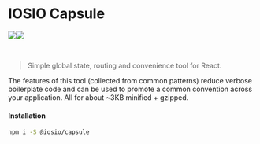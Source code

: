 # IOSIO Capsule
<img src="https://img.shields.io/circleci/project/github/iosio/capsule.svg?style=flat-square" /><img src="https://img.shields.io/npm/v/@iosio/capsule.svg?style=flat-square" />

<br/>

> Simple global state, routing and convenience tool for React.
 

The features of this tool (collected from common patterns) reduce
verbose boilerplate code and can be used to promote a common
convention across your application. All for about ~3KB minified + gzipped.


#### Installation 

```sh
npm i -S @iosio/capsule
```


